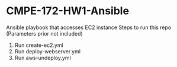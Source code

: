 # CMPE-172-HW1-Ansible
Ansible playbook that accesses EC2 instance
Steps to run this repo (Parameters prior not included)
1. Run create-ec2.yml
2. Run deploy-webserver.yml
3. Run aws-undeploy.yml
